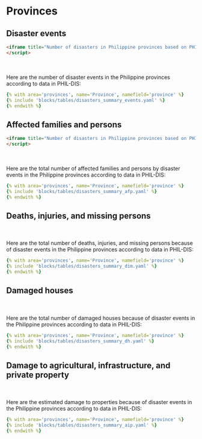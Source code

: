 # Provinces

## Disaster events

```html markup
<iframe title="Number of disasters in Philippine provinces based on PHIL-DIS data" aria-label="Map" id="datawrapper-chart-OEvXh" src="https://datawrapper.dwcdn.net/OEvXh/1/" scrolling="no" frameborder="0" style="width: 0; min-width: 100% !important; border: none;" height="776"></iframe><script type="text/javascript">!function(){"use strict";window.addEventListener("message",(function(e){if(void 0!==e.data["datawrapper-height"]){var t=document.querySelectorAll("iframe");for(var a in e.data["datawrapper-height"])for(var r=0;r<t.length;r++){if(t[r].contentWindow===e.source)t[r].style.height=e.data["datawrapper-height"][a]+"px"}}}))}();
</script>
```

<br><br>
Here are the number of disaster events in the Philippine provinces according to data in PHIL-DIS:

```yaml table
{% with area='provinces', name='Province', namefield='province' %}
{% include 'blocks/tables/disasters_summary_events.yaml' %}
{% endwith %}

```

## Affected families and persons

```html markup
<iframe title="Number of disasters in Philippine provinces based on PHIL-DIS data (Copy)" aria-label="Map" id="datawrapper-chart-rftij" src="https://datawrapper.dwcdn.net/rftij/2/" scrolling="no" frameborder="0" style="width: 0; min-width: 100% !important; border: none;" height="776"></iframe><script type="text/javascript">!function(){"use strict";window.addEventListener("message",(function(e){if(void 0!==e.data["datawrapper-height"]){var t=document.querySelectorAll("iframe");for(var a in e.data["datawrapper-height"])for(var r=0;r<t.length;r++){if(t[r].contentWindow===e.source)t[r].style.height=e.data["datawrapper-height"][a]+"px"}}}))}();
</script>
```

<br><br>
Here are the total number of affected families and persons by disaster events in the Philippine provinces according to data in PHIL-DIS:

```yaml table
{% with area='provinces', name='Province', namefield='province' %}
{% include 'blocks/tables/disasters_summary_afp.yaml' %}
{% endwith %}

```

## Deaths, injuries, and missing persons


<br><br>
Here are the total number of deaths, injuries, and missing persons because of disaster events in the Philippine provinces according to data in PHIL-DIS:

```yaml table
{% with area='provinces', name='Province', namefield='province' %}
{% include 'blocks/tables/disasters_summary_dim.yaml' %}
{% endwith %}

```

## Damaged houses


<br><br>
Here are the total number of damaged houses because of disaster events in the Philippine provinces according to data in PHIL-DIS:

```yaml table
{% with area='provinces', name='Province', namefield='province' %}
{% include 'blocks/tables/disasters_summary_dh.yaml' %}
{% endwith %}

```

## Damage to agricultural, infrastructure, and private property


<br><br>
Here are the estimated damage to properties because of disaster events in the Philippine provinces according to data in PHIL-DIS:

```yaml table
{% with area='provinces', name='Province', namefield='province' %}
{% include 'blocks/tables/disasters_summary_aip.yaml' %}
{% endwith %}

```